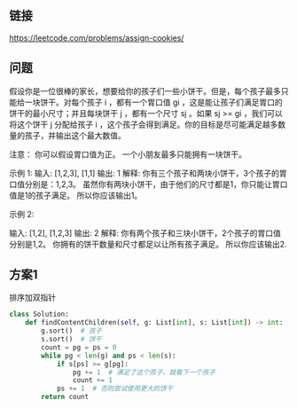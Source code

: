 ## 链接

https://leetcode.com/problems/assign-cookies/

## 问题

假设你是一位很棒的家长，想要给你的孩子们一些小饼干。但是，每个孩子最多只能给一块饼干。对每个孩子 i ，都有一个胃口值 gi ，这是能让孩子们满足胃口的饼干的最小尺寸；并且每块饼干 j ，都有一个尺寸 sj 。如果 sj >= gi ，我们可以将这个饼干 j 分配给孩子 i ，这个孩子会得到满足。你的目标是尽可能满足越多数量的孩子，并输出这个最大数值。

注意：
你可以假设胃口值为正。
一个小朋友最多只能拥有一块饼干。

示例 1:
输入: [1,2,3], [1,1]
输出: 1
解释: 
你有三个孩子和两块小饼干，3个孩子的胃口值分别是：1,2,3。
虽然你有两块小饼干，由于他们的尺寸都是1，你只能让胃口值是1的孩子满足。
所以你应该输出1。

示例 2:

输入: [1,2], [1,2,3]
输出: 2
解释: 
你有两个孩子和三块小饼干，2个孩子的胃口值分别是1,2。
你拥有的饼干数量和尺寸都足以让所有孩子满足。
所以你应该输出2.

## 方案1

排序加双指针

```python
class Solution:
    def findContentChildren(self, g: List[int], s: List[int]) -> int:
        g.sort()  # 孩子
        s.sort()  # 饼干
        count = pg = ps = 0
        while pg < len(g) and ps < len(s):
            if s[ps] >= g[pg]:
                pg += 1  # 满足了这个孩子，就看下一个孩子
                count += 1
            ps += 1  # 否则尝试使用更大的饼干
        return count
```

